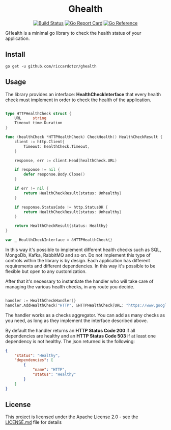 <div align="center">

# Ghealth

[![Build Status](https://github.com/riccardotzr/ghealth/workflows/build/badge.svg)](https://github.com/riccardotzr/ghealth/actions)
[![Go Report Card](https://goreportcard.com/badge/github.com/riccardotzr/ghealth)](https://goreportcard.com/report/github.com/riccardotzr/ghealth)
[![Go Reference](https://pkg.go.dev/badge/github.com/riccardotzr/ghealth.svg)](https://pkg.go.dev/github.com/riccardotzr/ghealth)

</div>

GHealth is a minimal go library to check the health status of your application.

## Install

```ssh
go get -u github.com/riccardotzr/ghealth
```

## Usage

The library provides an interface: **HealthCheckInterface** that every health check must implement in order to check the health of the application.

```go

type HTTPHealthCheck struct {
	URL     string
	Timeout time.Duration
}

func (healthCheck *HTTPHealthCheck) CheckHealth() HealthCheckResult {
	client := http.Client{
		Timeout: healthCheck.Timeout,
	}

	response, err := client.Head(healthCheck.URL)

	if response != nil {
		defer response.Body.Close()
	}

	if err != nil {
		return HealthCheckResult{status: Unhealthy}
	}

	if response.StatusCode != http.StatusOK {
		return HealthCheckResult{status: Unhealthy}
	}

	return HealthCheckResult{status: Healthy}
}

var _ HealthCheckInterface = &HTTPHealthCheck{}

```

In this way it's possible to implement different health checks such as SQL, MongoDb, Kafka, RabbitMQ and so on. Do not implement this type of controls within the library is by design. Each application has different requirements and different dependencies. In this way it's possible to be flexible but open to any customization.

After that it's necessary to instantiate the handler who will take care of managing the various health checks, in any route you decide.

```go

handler := HealthCheckHandler{}
handler.AddHealthCheck("HTTP", &HTTPHealthCheck{URL: "https://www.google.com/", Timeout: 5 * time.Second})

```

The handler works as a checks aggregator. You can add as many checks as you need, as long as they implement the interface described above.

By default the handler returns an **HTTP Status Code 200** if all dependencies are healthy and an **HTTP Status Code 503** if at least one dependency is not healthy.
The json returned is the following:

```json
{
    "status": "Healthy",
    "dependencies": [
        {
            "name": "HTTP",
            "status": "Healthy"
        }
    ]
}
```


## License

This project is licensed under the Apache License 2.0 - see the [LICENSE.md](LICENSE.md)
file for details
